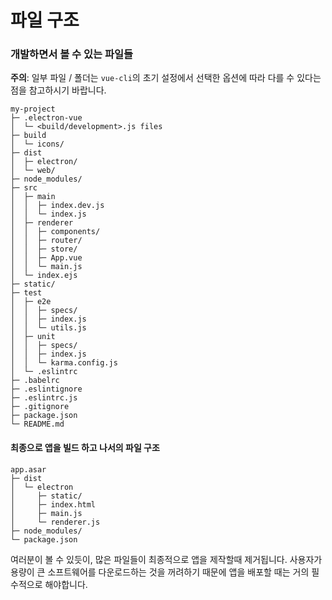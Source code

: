 # 파일 구조

### 개발하면서 볼 수 있는 파일들

**주의**: 일부 파일 / 폴더는 `vue-cli`의 초기 설정에서 선택한 옵션에 따라 다를 수 있다는 점을 참고하시기 바랍니다.

```
my-project
├─ .electron-vue
│  └─ <build/development>.js files
├─ build
│  └─ icons/
├─ dist
│  ├─ electron/
│  └─ web/
├─ node_modules/
├─ src
│  ├─ main
│  │  ├─ index.dev.js
│  │  └─ index.js
│  ├─ renderer
│  │  ├─ components/
│  │  ├─ router/
│  │  ├─ store/
│  │  ├─ App.vue
│  │  └─ main.js
│  └─ index.ejs
├─ static/
├─ test
│  ├─ e2e
│  │  ├─ specs/
│  │  ├─ index.js
│  │  └─ utils.js
│  ├─ unit
│  │  ├─ specs/
│  │  ├─ index.js
│  │  └─ karma.config.js
│  └─ .eslintrc
├─ .babelrc
├─ .eslintignore
├─ .eslintrc.js
├─ .gitignore
├─ package.json
└─ README.md
```

#### 최종으로 앱을 빌드 하고 나서의 파일 구조

```
app.asar
├─ dist
│  └─ electron
│     ├─ static/
│     ├─ index.html
│     ├─ main.js
│     └─ renderer.js
├─ node_modules/
└─ package.json
```

여러분이 볼 수 있듯이, 많은 파일들이 최종적으로 앱을 제작할때 제거됩니다. 사용자가 용량이 큰 소프트웨어를 다운로드하는 것을 꺼려하기 때문에 앱을 배포할 때는 거의 필수적으로 해야합니다.